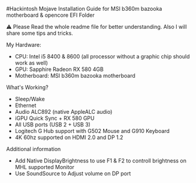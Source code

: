 #Hackintosh Mojave Installation Guide for MSI b360m bazooka motherboard & opencore EFI Folder

⚠️ Please Read the whole readme file for better understanding. Also I will share some tips and tricks.

My Hardware:
- CPU: Intel i5 8400 & 8600 (all processor without a graphic chip should work as well)
- GPU: Sapphire Radeon RX 580 4GB
- Motherboard: MSI b360m bazooka motherboard


What's Working?
- Sleep/Wake
- Ethernet
- Audio ALC892 (native AppleALC audio)
- iGPU Quick Sync + RX 580 GPU
- All USB ports (USB 2 + USB 3)
- Logitech G Hub support with G502 Mouse and G910 Keyboard
- 4K 60hz supported on HDMI 2.0 and DP 1.2

Additional information 
- Add Native DisplayBrightness to use F1 & F2 to controll brightness on MHL supported Monitor
- Use SoundSource to Adjust volume on DP port
